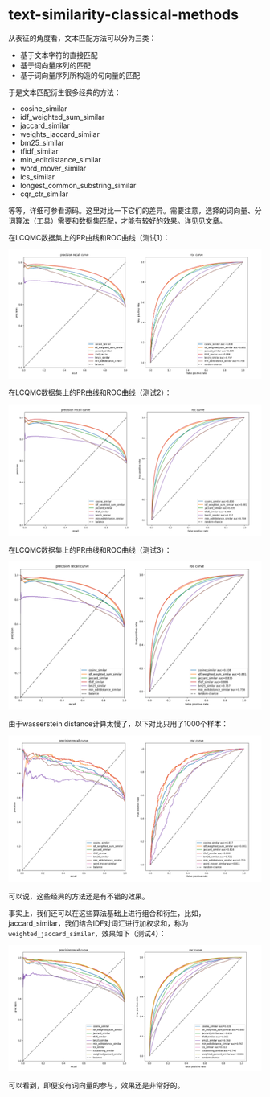 # text-similarity-classical-methods

从表征的角度看，文本匹配方法可以分为三类：

- 基于文本字符的直接匹配
- 基于词向量序列的匹配
- 基于词向量序列所构造的句向量的匹配



于是文本匹配衍生很多经典的方法：
- cosine_similar
- idf_weighted_sum_similar
- jaccard_similar
- weights_jaccard_similar
- bm25_similar
- tfidf_similar
- min_editdistance_similar
- word_mover_similar
- lcs_similar
- longest_common_substring_similar
- cqr_ctr_similar

等等，详细可参看源码。这里对比一下它们的差异。需要注意，选择的词向量、分词算法（工具）需要和数据集匹配，才能有较好的效果。详见见[文章](https://allenwind.github.io/blog/11001/)。


在LCQMC数据集上的PR曲线和ROC曲线（测试1）：

![](asset/ts1.png)

在LCQMC数据集上的PR曲线和ROC曲线（测试2）：

![](asset/ts2.png)

在LCQMC数据集上的PR曲线和ROC曲线（测试3）：

![](asset/ts3.png)

由于wasserstein distance计算太慢了，以下对比只用了1000个样本：

![](asset/ts4.png)

可以说，这些经典的方法还是有不错的效果。


事实上，我们还可以在这些算法基础上进行组合和衍生，比如，jaccard_similar，我们结合IDF对词汇进行加权求和，称为`weighted_jaccard_similar`，效果如下（测试4）：

![](asset/ts5.png)

可以看到，即便没有词向量的参与，效果还是非常好的。

